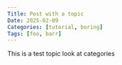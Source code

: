 ```yaml
---
Title: Post with a topic
Date: 2025-02-09
Categories: [tutorial, boring]
Tags: [foo, barr]
---
```

This is a test topic look at categories
